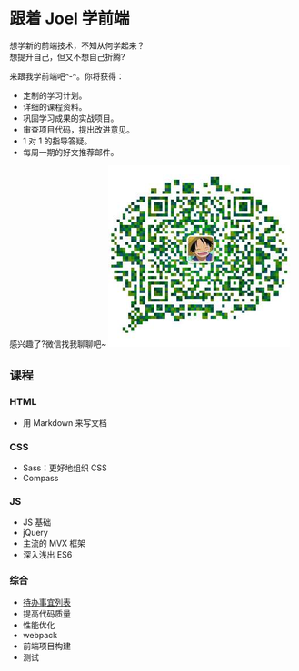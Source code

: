 # 跟着 Joel 学前端
想学新的前端技术，不知从何学起来？  
想提升自己，但又不想自己折腾?  

来跟我学前端吧^-^。你将获得：
* 定制的学习计划。
* 详细的课程资料。
* 巩固学习成果的实战项目。
* 审查项目代码，提出改进意见。
* 1 对 1 的指导答疑。
* 每周一期的好文推荐邮件。

感兴趣了?微信找我聊聊吧~
![微信](wechat.jpg)

## 课程
### HTML
* 用 Markdown 来写文档

### CSS
* Sass：更好地组织 CSS
* Compass

### JS
* JS 基础
* jQuery
* 主流的 MVX 框架
* 深入浅出 ES6

### 综合
* [待办事宜列表](demos/todolist)
* 提高代码质量
* 性能优化
* webpack
* 前端项目构建
* 测试

